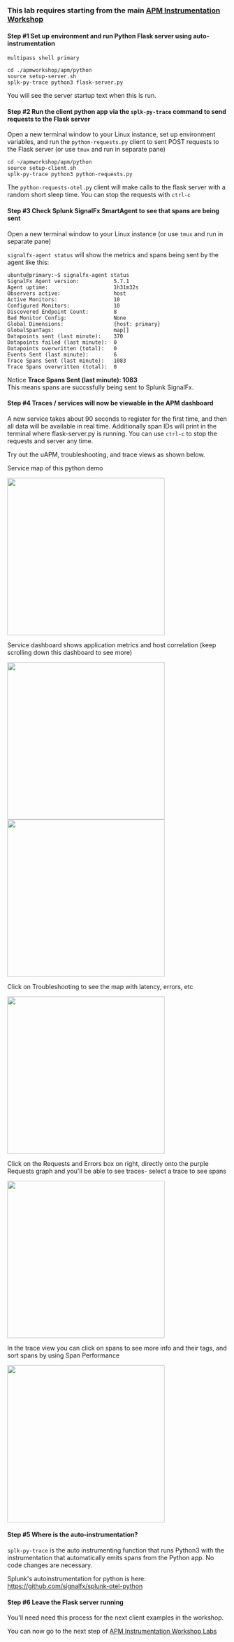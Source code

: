 ### This lab requires starting from the main [APM Instrumentation Workshop](../3-workshop-labs.md)


#### Step #1 Set up environment and run Python Flask server using auto-instrumentation

`multipass shell primary`

```
cd ./apmworkshop/apm/python
source setup-server.sh  
splk-py-trace python3 flask-server.py  
```

You will see the server startup text when this is run.

#### Step #2 Run the client python app via the `splk-py-trace` command to send requests to the Flask server

Open a new terminal window to your Linux instance, set up environment variables, and run the `python-requests.py` client to sent POST requests to the Flask server (or use `tmux` and run in separate pane)

```
cd ~/apmworkshop/apm/python
source setup-client.sh  
splk-py-trace python3 python-requests.py
```

The `python-requests-otel.py` client will make calls to the flask server with a random short sleep time.
You can stop the requests with `ctrl-c`

#### Step #3 Check Splunk SignalFx SmartAgent to see that spans are being sent

Open a new terminal window to your Linux instance (or use `tmux` and run in separate pane)

`signalfx-agent status` will show the metrics and spans being sent by the agent like this:

```
ubuntu@primary:~$ signalfx-agent status
SignalFx Agent version:           5.7.1
Agent uptime:                     1h31m32s
Observers active:                 host
Active Monitors:                  10
Configured Monitors:              10
Discovered Endpoint Count:        8
Bad Monitor Config:               None
Global Dimensions:                {host: primary}
GlobalSpanTags:                   map[]
Datapoints sent (last minute):    370
Datapoints failed (last minute):  0
Datapoints overwritten (total):   0
Events Sent (last minute):        6
Trace Spans Sent (last minute):   1083
Trace Spans overwritten (total):  0
```

Notice **Trace Spans Sent (last minute):   1083**  
This means spans are succssfully being sent to Splunk SignalFx.

#### Step #4 Traces / services will now be viewable in the APM dashboard

A new service takes about 90 seconds to register for the first time, and then all data will be available in real time.
Additionally span IDs will print in the terminal where flask-server.py is running.
You can use `ctrl-c` to stop the requests and server any time.

Try out the uAPM, troubleshooting, and trace views as shown below.

Service map of this python demo  

<img src="../../../assets/vlcsnap-00001.png" width="360"> 

Service dashboard shows application metrics and host correlation (keep scrolling down this dashboard to see more)

<img src="../../../assets/vlcsnap-00002.png" width="360">  
<img src="../../../assets/vlcsnap-00003.png" width="360">  

Click on Troubleshooting to see the map with latency, errors, etc  

<img src="../../../assets/vlcsnap-00005.png" width="360"> 

Click on the Requests and Errors box on right, directly onto the purple Requests graph and you'll be able to see traces- select a trace to see spans

<img src="../../../assets/vlcsnap-00004.png" width="360"> 

In the trace view you can click on spans to see more info and their tags, and sort spans by using Span Performance

<img src="../../../assets/vlcsnap-00006.png" width="360"> 

#### Step #5 Where is the auto-instrumentation?

`splk-py-trace` is the auto instrumenting function that runs Python3 with the instrumentation that automatically emits spans from the Python app. No code changes are necessary.

Splunk's autoinstrumentation for python is here: https://github.com/signalfx/splunk-otel-python

#### Step #6 Leave the Flask server running

You'll need need this process for the next client examples in the workshop.  

You can now go to the next step of [APM Instrumentation Workshop Labs](../workshop-steps/3-workshop-labs.md)
